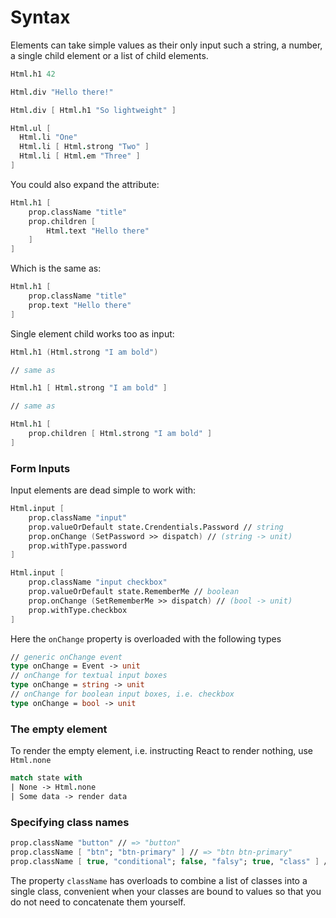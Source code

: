 # Syntax

Elements can take simple values as their only input such a string, a number, a single child element or a list of child elements.

```fs
Html.h1 42

Html.div "Hello there!"

Html.div [ Html.h1 "So lightweight" ]

Html.ul [
  Html.li "One"
  Html.li [ Html.strong "Two" ]
  Html.li [ Html.em "Three" ]
]
```
You could also expand the attribute:
```fs
Html.h1 [
    prop.className "title"
    prop.children [
        Html.text "Hello there"
    ]
]
```
Which is the same as:
```fs
Html.h1 [
    prop.className "title"
    prop.text "Hello there"
]
```
Single element child works too as input:
```fs
Html.h1 (Html.strong "I am bold")

// same as

Html.h1 [ Html.strong "I am bold" ]

// same as

Html.h1 [
    prop.children [ Html.strong "I am bold" ]
]
```

### Form Inputs

Input elements are dead simple to work with:

```fs
Html.input [
    prop.className "input"
    prop.valueOrDefault state.Crendentials.Password // string
    prop.onChange (SetPassword >> dispatch) // (string -> unit)
    prop.withType.password
]

Html.input [
    prop.className "input checkbox"
    prop.valueOrDefault state.RememberMe // boolean
    prop.onChange (SetRememberMe >> dispatch) // (bool -> unit)
    prop.withType.checkbox
]
```
Here the `onChange` property is overloaded with the following types
```fs
// generic onChange event
type onChange = Event -> unit
// onChange for textual input boxes
type onChange = string -> unit
// onChange for boolean input boxes, i.e. checkbox
type onChange = bool -> unit
```

### The empty element

To render the empty element, i.e. instructing React to render nothing, use `Html.none`
```fs
match state with
| None -> Html.none
| Some data -> render data
```

### Specifying class names

```fs
prop.className "button" // => "button"
prop.className [ "btn"; "btn-primary" ] // => "btn btn-primary"
prop.className [ true, "conditional"; false, "falsy"; true, "class" ] // => "conditional class"
```

The property `className` has overloads to combine a list of classes into a single class, convenient when your classes are bound to values so that you do not need to concatenate them yourself.